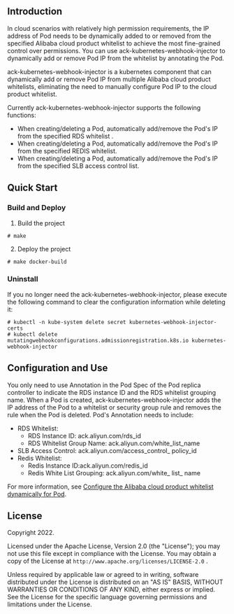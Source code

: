 ## Introduction
In cloud scenarios with  relatively high permission requirements, the IP address of Pod needs to be dynamically added to or removed from the specified Alibaba cloud product whitelist to achieve the most fine-grained control over permissions. You can use ack-kubernetes-webhook-injector to dynamically add or remove Pod IP from the whitelist by annotating the Pod.

ack-kubernetes-webhook-injector is a kubernetes component that can dynamically add or remove Pod IP from multiple Alibaba cloud product whitelists, eliminating the need to manually configure Pod IP to the cloud product whitelist. 

Currently ack-kubernetes-webhook-injector supports the following functions:

* When creating/deleting a Pod, automatically add/remove the Pod's IP from the specified RDS whitelist .
* When creating/deleting a Pod, automatically add/remove the Pod's IP from the specified REDIS whitelist.
* When creating/deleting a Pod, automatically add/remove the Pod's IP from the specified SLB access control list.

## Quick Start
### Build and Deploy
1. Build the project
```
# make
```
2. Deploy the project
```
# make docker-build
```
### Uninstall
If you no longer need the ack-kubernetes-webhook-injector, please execute the following command to clear the configuration information while deleting it:
```
# kubectl -n kube-system delete secret kubernetes-webhook-injector-certs
# kubectl delete mutatingwebhookconfigurations.admissionregistration.k8s.io kubernetes-webhook-injector
```
## Configuration and Use
You only need to use Annotation in the Pod Spec of the Pod replica controller to indicate the RDS instance ID and the RDS whitelist grouping name. When a Pod is created, ack-kubernetes-webhook-injector adds the IP address of the Pod to a whitelist or security group rule and removes the rule when the Pod is deleted.
Pod's Annotation needs to include:
* RDS Whitelist:
  - RDS Instance ID: ack.aliyun.com/rds_id
  - RDS Whitelist Group Name: ack.aliyun.com/white_list_name
* SLB Access Control: ack.aliyun.com/access_control_ policy_id
* Redis Whitelist:
  - Redis Instance ID:ack.aliyun.com/redis_id
  - Redis White List Grouping: ack.aliyun.com/white_ list_ name

For more information, see [Configure the Alibaba cloud product whitelist dynamically for Pod](https://help.aliyun.com/document_detail/188574.html).
## License
Copyright 2022.

Licensed under the Apache License, Version 2.0 (the "License"); you may not use this file except in compliance with the License. You may obtain a copy of the License at
``
http://www.apache.org/licenses/LICENSE-2.0
``
.

Unless required by applicable law or agreed to in writing, software distributed under the License is distributed on an "AS IS" BASIS, WITHOUT WARRANTIES OR CONDITIONS OF ANY KIND, either express or implied. See the License for the specific language governing permissions and limitations under the License.
